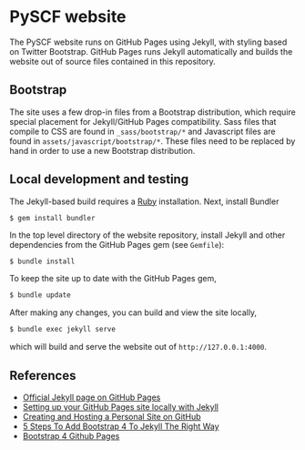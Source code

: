 # PySCF website 

The PySCF website runs on GitHub Pages using Jekyll, with styling based
on Twitter Bootstrap.  GitHub Pages runs Jekyll automatically and builds
the website out of source files contained in this repository.

## Bootstrap

The site uses a few drop-in files from a Bootstrap distribution, which require
special placement for Jekyll/GitHub Pages compatibility.  Sass files that
compile to CSS are found in `_sass/bootstrap/*` and Javascript files are found in
`assets/javascript/bootstrap/*`.  These files need to be replaced by hand in
order to use a new Bootstrap distribution.

## Local development and testing

The Jekyll-based build requires a [Ruby]() installation. Next, install Bundler
```bash
$ gem install bundler
```

In the top level directory of the website repository, install Jekyll and other
dependencies from the GitHub Pages gem (see `Gemfile`):
```
$ bundle install
```

To keep the site up to date with the GitHub Pages gem,
```bash
$ bundle update
```

After making any changes, you can build and view the site locally,
```bash
$ bundle exec jekyll serve
```
which will build and serve the website out of `http://127.0.0.1:4000`.

## References

- [Official Jekyll page on GitHub Pages](https://jekyllrb.com/docs/github-pages/)
- [Setting up your GitHub Pages site locally with
Jekyll](https://help.github.com/en/articles/setting-up-your-github-pages-site-locally-with-jekyll)
- [Creating and Hosting a Personal Site on
  GitHub](http://jmcglone.com/guides/github-pages/)
- [5 Steps To Add Bootstrap 4 To Jekyll The Right
Way](https://simpleit.rocks/ruby/jekyll/tutorials/how-to-add-bootstrap-4-to-jekyll-the-right-way/)
- [Bootstrap 4 Github
Pages](https://nicolas-van.github.io/bootstrap-4-github-pages/)

